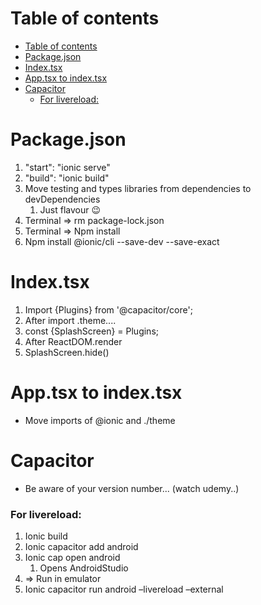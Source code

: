 # Table of contents
- [Table of contents](#table-of-contents)
- [Package.json](#packagejson)
- [Index.tsx](#indextsx)
- [App.tsx to index.tsx](#apptsx-to-indextsx)
- [Capacitor](#capacitor)
    - [For livereload:](#for-livereload)


# Package.json
1. "start": "ionic serve"
2. "build": "ionic build"
3. Move testing and types libraries from dependencies to devDependencies
     1. Just flavour 😉
4. Terminal => rm package-lock.json
5. Terminal => Npm install
6. Npm install @ionic/cli --save-dev --save-exact

# Index.tsx
1. Import {Plugins} from '@capacitor/core';
2. After import .theme....
3. const {SplashScreen} = Plugins;
4. After ReactDOM.render
5. SplashScreen.hide()

# App.tsx to index.tsx
+ Move imports of @ionic and ./theme

# Capacitor
+ Be aware of your version number... (watch udemy..)

### For livereload:
1. Ionic build
2. Ionic capacitor add android
3. Ionic cap open android
    1. Opens AndroidStudio
4. => Run in emulator
5. Ionic capacitor run android –livereload –external